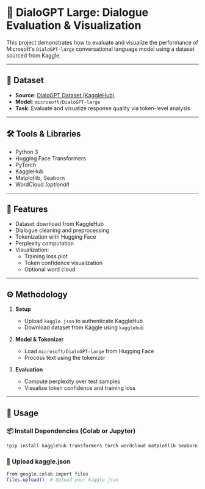 # 💬 DialoGPT Large: Dialogue Evaluation & Visualization

This project demonstrates how to evaluate and visualize the performance of Microsoft's `DialoGPT-large` conversational language model using a dataset sourced from Kaggle.

---

## 📂 Dataset

- **Source**: [DialoGPT Dataset (KaggleHub)](https://www.kaggle.com/datasets/mathurinache/dialogptlarge)
- **Model**: `microsoft/DialoGPT-large`
- **Task**: Evaluate and visualize response quality via token-level analysis

---

## 🛠️ Tools & Libraries

- Python 3  
- Hugging Face Transformers  
- PyTorch  
- KaggleHub  
- Matplotlib, Seaborn  
- WordCloud *(optional)*

---

## 📌 Features

- Dataset download from KaggleHub  
- Dialogue cleaning and preprocessing  
- Tokenization with Hugging Face  
- Perplexity computation  
- Visualization:
  - Training loss plot
  - Token confidence visualization
  - Optional word cloud

---

## ⚙️ Methodology

1. **Setup**
   - Upload `kaggle.json` to authenticate KaggleHub
   - Download dataset from Kaggle using `kagglehub`

2. **Model & Tokenizer**
   - Load `microsoft/DialoGPT-large` from Hugging Face
   - Process text using the tokenizer

3. **Evaluation**
   - Compute perplexity over test samples
   - Visualize token confidence and training loss

---

## 🚀 Usage

### 📦 Install Dependencies (Colab or Jupyter)

```bash
!pip install kagglehub transformers torch wordcloud matplotlib seaborn
```

### 🔐 Upload kaggle.json
```bash
from google.colab import files
files.upload()  # Upload your kaggle.json
```
